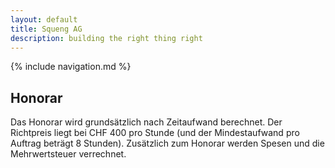 ```yaml
---
layout: default
title: Squeng AG
description: building the right thing right
---
```


{% include navigation.md %}

## Honorar

Das Honorar wird grundsätzlich nach Zeitaufwand berechnet. Der Richtpreis liegt bei CHF 400 pro Stunde (und der Mindestaufwand pro Auftrag beträgt 8 Stunden). Zusätzlich zum Honorar werden Spesen und die Mehrwertsteuer verrechnet.

